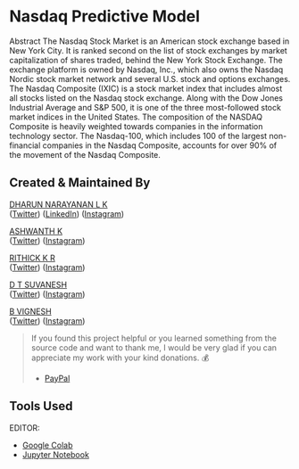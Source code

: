 # Nasdaq Predictive Model
Abstract
The Nasdaq Stock Market is an American stock exchange based in New York City. It is ranked second on the list of stock exchanges by market capitalization of shares traded, behind the New York Stock Exchange. The exchange platform is owned by Nasdaq, Inc., which also owns the Nasdaq Nordic stock market network and several U.S. stock and options exchanges.
The Nasdaq Composite (IXIC) is a stock market index that includes almost all stocks listed on the Nasdaq stock exchange. Along with the Dow Jones Industrial Average and S&P 500, it is one of the three most-followed stock market indices in the United States. The composition of the NASDAQ Composite is heavily weighted towards companies in the information technology sector. The Nasdaq-100, which includes 100 of the largest non-financial companies in the Nasdaq Composite, accounts for over 90% of the movement of the Nasdaq Composite.
## Created & Maintained By
 [DHARUN NARAYANAN L K](https://dharun-narayanan.github.io/me/) <br/>
([Twitter](https://twitter.com/dharun_official)) ([LinkedIn](https://www.linkedin.com/in/dharun-narayanan-l-k-407459197/))
([Instagram](https://www.instagram.com/_dharun_26/?hl=en)) <br/>

 [ASHWANTH K](https://ashwanth-07.github.io/me/) <br/>
([Twitter](https://twitter.com/ashwanth_01)) 
([Instagram](https://www.instagram.com/ashwanth__07/?hl=en))<br/>

[RITHICK K R](https://github.com/RithickKR) <br/>
([Twitter](https://twitter.com/widelyshut)) 
([Instagram](https://www.instagram.com/rithick_kr/?hl=en)) <br/>

 [D T SUVANESH]() <br/>
([Twitter](https://twitter.com/suvanatr)) 
([Instagram](https://www.instagram.com/suvanesh_thiagarajan/?hl=en)) <br/>

 [B VIGNESH](https://github.com/vignesh721) <br/>
([Twitter](https://twitter.com/vigneeshh))
([Instagram](https://www.instagram.com/vicky_.22._/?hl=en))

> If you found this project helpful or you learned something from the source code and want to thank me, I would be very glad if you can appreciate my work with your kind donations. :moneybag:
>
> * [PayPal](https://www.paypal.me/DHARUNNARAYANAN/)

## Tools Used

EDITOR:
 - [Google Colab](https://colab.research.google.com/)
 - [Jupyter Notebook](https://jupyter.org/)

